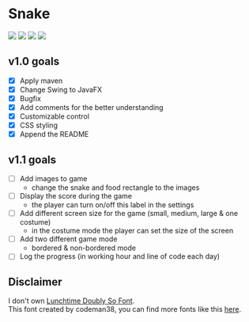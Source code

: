 # Snake
![](https://img.shields.io/badge/language-java-blue.svg)
[![](https://img.shields.io/github/license/mashape/apistatus.svg)](./LICENSE)
[![](https://img.shields.io/badge/release-v1.0-blue.svg)](./target/Snake-1.0-SNAPSHOT.jar)
![](https://img.shields.io/badge/maven-%20v3.5.4-blue.svg)

## v1.0 goals
* [x] Apply maven
* [x] Change Swing to JavaFX
* [x] Bugfix
* [x] Add comments for the better understanding
* [x] Customizable control
* [x] CSS styling
* [x] Append the README

## v1.1 goals
* [ ] Add images to game
    - change the snake and food rectangle to the images
* [ ] Display the score during the game
    - the player can turn on/off this label in the settings
* [ ] Add different screen size for the game (small, medium, large & one costume)
    - in the costume mode the player can set the size of the screen
* [ ] Add two different game mode
    - bordered & non-bordered mode
* [ ] Log the progress (in working hour and line of code each day)

## Disclaimer
I don't own [Lunchtime Doubly So Font](src/main/resources/font/lunchds.ttf). <br>
This font created by codeman38, you can find more fonts like this [here](http://www.zone38.net/).
